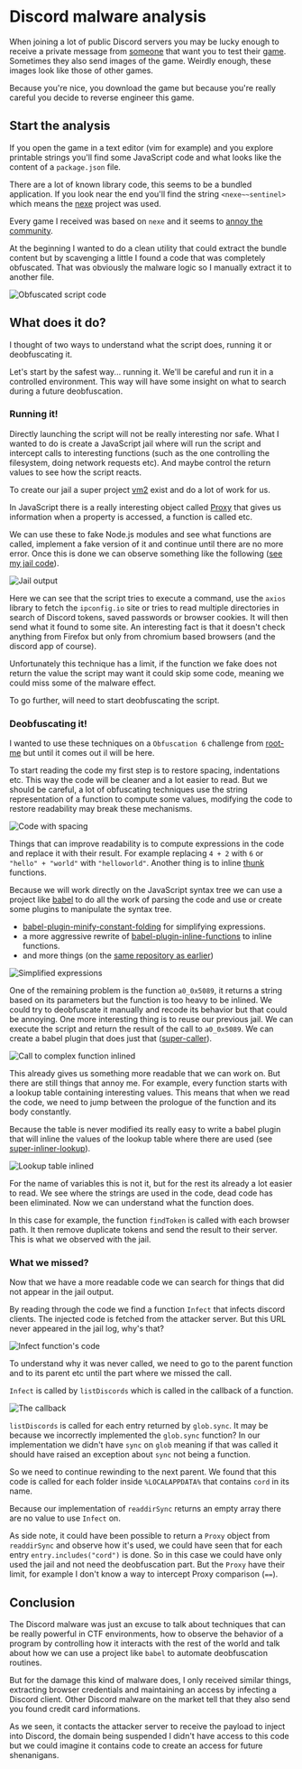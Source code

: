 # Discord malware analysis

When joining a lot of public Discord servers you may be lucky enough to receive
a private message from [someone](./images/00-for-school-project.png) that want
you to test their [game](./images/01-for-fun-project.png). Sometimes they also 
send images of the game. Weirdly enough, these images look like those of other 
games.

Because you're nice, you download the game but because you're really careful
you decide to reverse engineer this game.

## Start the analysis

If you open the game in a text editor (vim for example) and you explore 
printable strings you'll find some JavaScript code and what looks like the 
content of a `package.json` file.

There are a lot of known library code, this seems to be a bundled application.
If you look near the end you'll find the string `<nexe~~sentinel>` which means
the [nexe](https://github.com/nexe/nexe) project was used.

Every game I received was based on `nexe` and it seems to 
[annoy the community](https://github.com/nexe/nexe/issues/952#issuecomment-1013555472).

At the beginning I wanted to do a clean utility that could extract the bundle
content but by scavenging a little I found a code that was completely 
obfuscated. That was obviously the malware logic so I manually extract it to
another file.

![Obfuscated script code](./images/02-obfuscated-js.png)

## What does it do?

I thought of two ways to understand what the script does, running it or 
deobfuscating it.

Let's start by the safest way... running it. We'll be careful and run it in a
controlled environment. This way will have some insight on what to search during
a future deobfuscation.

### Running it!

Directly launching the script will not be really interesting nor safe. What I
wanted to do is create a JavaScript jail where will run the script and intercept
calls to interesting functions (such as the one controlling the filesystem, 
doing network requests etc). And maybe control the return values to see how the
script reacts.

To create our jail a super project [vm2](https://github.com/patriksimek/vm2) 
exist and do a lot of work for us.

In JavaScript there is a really interesting object called 
[Proxy](https://developer.mozilla.org/en-US/docs/Web/JavaScript/Reference/Global_Objects/Proxy)
that gives us information when a property is accessed, a function is called etc.

We can use these to fake Node.js modules and see what functions are called,
implement a fake version of it and continue until there are no more error. Once 
this is done we can observe something like the following 
([see my jail code](https://github.com/lightdiscord/vm2-jail-mocking/blob/main/src/vm.js)).

![Jail output](./images/03-running-jail.png)

Here we can see that the script tries to execute a command, use the `axios` 
library to fetch the `ipconfig.io` site or tries to read multiple directories in
search of Discord tokens, saved passwords or browser cookies. It will then send
what it found to some site. An interesting fact is that it doesn't check 
anything from Firefox but only from chromium based browsers (and the discord app
of course).

Unfortunately this technique has a limit, if the function we fake does not 
return the value the script may want it could skip some code, meaning we could
miss some of the malware effect.

To go further, will need to start deobfuscating the script.

### Deobfuscating it!

I wanted to use these techniques on a `Obfuscation 6` challenge from
[root-me](https://www.root-me.org) but until it comes out il will be here.

To start reading the code my first step is to restore spacing, indentations etc.
This way the code will be cleaner and a lot easier to read. But we should be
careful, a lot of obfuscating techniques use the string representation of a
function to compute some values, modifying the code to restore readability may
break these mechanisms.

![Code with spacing](./images/06-deobfuscated-zero.png)

Things that can improve readability is to compute expressions in the code and
replace it with their result. For example replacing `4 + 2` with `6` or 
`"hello" + "world"` with `"helloworld"`. Another thing is to inline
[thunk](https://en.wikipedia.org/wiki/Thunk) functions.

Because we will work directly on the JavaScript syntax tree we can use a project
like [babel](https://babeljs.io/) to do all the work of parsing the code and use
or create some plugins to manipulate the syntax tree.

* [babel-plugin-minify-constant-folding](https://babeljs.io/docs/en/babel-plugin-minify-constant-folding)
  for simplifying expressions.
* a more aggressive rewrite of 
  [babel-plugin-inline-functions](https://github.com/chocolateboy/babel-plugin-inline-functions) to
  inline functions.
* and more things (on the [same repository as earlier](https://github.com/lightdiscord/vm2-jail-mocking/tree/main/src/babel-plugin))

![Simplified expressions](./images/04-deobfuscated-begin.png)

One of the remaining problem is the function `a0_0x5089`, it returns a string
based on its parameters but the function is too heavy to be inlined. We could
try to deobfuscate it manually and recode its behavior but that could be 
annoying. One more interesting thing is to reuse our previous jail. We can 
execute the script and return the result of the call to `a0_0x5089`.
We can create a babel plugin that does just that 
([super-caller](https://github.com/lightdiscord/vm2-jail-mocking/blob/main/src/babel-plugin/super-caller.js)).

![Call to complex function inlined](./images/05-deobfuscated-middle.png)

This already gives us something more readable that we can work on. But there are
still things that annoy me. For example, every function starts with a lookup 
table containing interesting values. This means that when we read the code, we
need to jump between the prologue of the function and its body constantly.

Because the table is never modified its really easy to write a babel plugin that
will inline the values of the lookup table where there are used (see 
[super-inliner-lookup](https://github.com/lightdiscord/vm2-jail-mocking/blob/main/src/babel-plugin/super-inliner-lookup.js)).

![Lookup table inlined](./images/07-deobfuscated-good.png)

For the name of variables this is not it, but for the rest its already a lot
easier to read. We see where the strings are used in the code, dead code has been
eliminated. Now we can understand what the function does.

In this case for example, the function `findToken` is called with each browser 
path. It then remove duplicate tokens and send the result to their server.
This is what we observed with the jail.

### What we missed?

Now that we have a more readable code we can search for things that did not 
appear in the jail output.

By reading through the code we find a function `Infect` that infects discord 
clients. The injected code is fetched from the attacker server. But this URL
never appeared in the jail log, why's that?

![Infect function's code](./images/08-infect-function.png)

To understand why it was never called, we need to go to the parent function and
to its parent etc until the part where we missed the call.

`Infect` is called by `listDiscords` which is called in the callback of a 
function.

![The callback](./images/09-glob-sync.png)

`listDiscords` is called for each entry returned by `glob.sync`. It may be 
because we incorrectly implemented the `glob.sync` function? In our 
implementation we didn't have `sync` on `glob` meaning if that was called it
should have raised an exception about `sync` not being a function.

So we need to continue rewinding to the next parent. We found that this code is
called for each folder inside `%LOCALAPPDATA%` that contains `cord` in its name.

Because our implementation of `readdirSync` returns an empty array there are no
value to use `Infect` on.

As side note, it could have been possible to return a `Proxy` object from 
`readdirSync` and observe how it's used, we could have seen that for each entry
`entry.includes("cord")` is done. So in this case we could have only used the 
jail and not need the deobfuscation part. But the `Proxy` have their limit, for
example I don't know a way to intercept Proxy comparison (`==`).

## Conclusion

The Discord malware was just an excuse to talk about techniques that can be 
really powerful in CTF environments, how to observe the behavior of a program by
controlling how it interacts with the rest of the world and talk about how we 
can use a project like `babel` to automate deobfuscation routines.

But for the damage this kind of malware does, I only received similar things,
extracting browser credentials and maintaining an access by infecting a Discord
client. Other Discord malware on the market tell that they also send you found
credit card informations.

As we seen, it contacts the attacker server to receive the payload to inject 
into Discord, the domain being suspended I didn't have access to this code but
we could imagine it contains code to create an access for future shenanigans.
